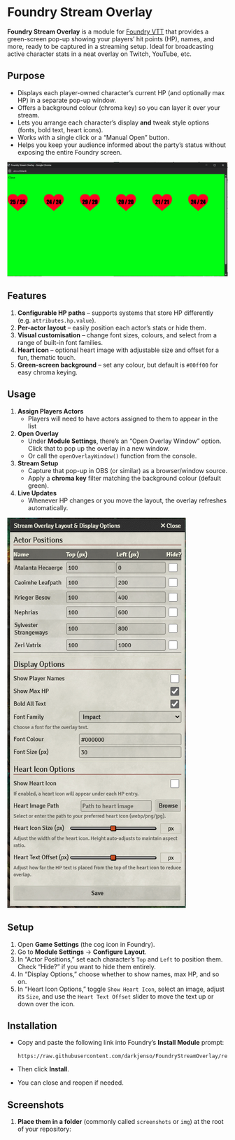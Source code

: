 # Foundry Stream Overlay

**Foundry Stream Overlay** is a module for [Foundry VTT](https://foundryvtt.com/) that provides a green-screen pop-up showing your players’ hit points (HP), names, and more, ready to be captured in a streaming setup. Ideal for broadcasting active character stats in a neat overlay on Twitch, YouTube, etc.

## Purpose

- Displays each player-owned character’s current HP (and optionally max HP) in a separate pop-up window.  
- Offers a background colour (chroma key) so you can layer it over your stream.  
- Lets you arrange each character’s display **and** tweak style options (fonts, bold text, heart icons).  
- Works with a single click or a “Manual Open” button.  
- Helps you keep your audience informed about the party’s status without exposing the entire Foundry screen.

![Overlay Example](greensh.png)

## Features

1. **Configurable HP paths** – supports systems that store HP differently (e.g. `attributes.hp.value`).
2. **Per-actor layout** – easily position each actor’s stats or hide them.
3. **Visual customisation** – change font sizes, colours, and select from a range of built-in font families.
4. **Heart icon** – optional heart image with adjustable size and offset for a fun, thematic touch.
5. **Green-screen background** – set any colour, but default is `#00ff00` for easy chroma keying.
## Usage
1. **Assign Players Actors**
   - Players will need to have actors assigned to them to appear in the list
2. **Open Overlay**  
   - Under **Module Settings**, there’s an “Open Overlay Window” option. Click that to pop up the overlay in a new window.  
   - Or call the `openOverlayWindow()` function from the console.
3. **Stream Setup**  
   - Capture that pop-up in OBS (or similar) as a browser/window source.  
   - Apply a **chroma key** filter matching the background colour (default green).
4. **Live Updates**  
   - Whenever HP changes or you move the layout, the overlay refreshes automatically.

![Overlay Example](layoutsh.png)

## Setup

1. Open **Game Settings** (the cog icon in Foundry).
2. Go to **Module Settings** → **Configure Layout**.
3. In “Actor Positions,” set each character’s `Top` and `Left` to position them. Check “Hide?” if you want to hide them entirely.
4. In “Display Options,” choose whether to show names, max HP, and so on.
5. In “Heart Icon Options,” toggle `Show Heart Icon`, select an image, adjust its `Size`, and use the `Heart Text Offset` slider to move the text up or down over the icon.

## Installation

   - Copy and paste the following link into Foundry’s **Install Module** prompt:  
     ```
     https://raw.githubusercontent.com/darkjenso/FoundryStreamOverlay/refs/heads/main/module.json
     ```
   - Then click **Install**. 


   - You can close and reopen if needed.

## Screenshots

1. **Place them in a folder** (commonly called `screenshots` or `img`) at the root of your repository:

